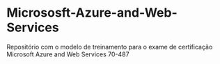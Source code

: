 # Micrososft-Azure-and-Web-Services
 Repositório com o modelo de treinamento para o exame de certificação Microsoft Azure and Web Services 70-487
